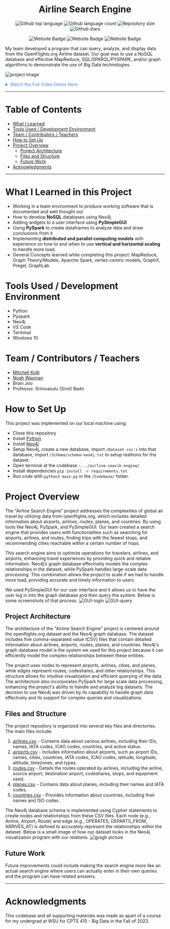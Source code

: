 
<h1 align="center">Airline Search Engine</h1>

<p align="center">
  <img alt="Github top language" src="https://img.shields.io/github/languages/top/mitchellkolb/airline-search-engine?color=E25A1C">

  <img alt="Github language count" src="https://img.shields.io/github/languages/count/mitchellkolb/airline-search-engine?color=E25A1C">

  <img alt="Repository size" src="https://img.shields.io/github/repo-size/mitchellkolb/airline-search-engine?color=E25A1C">

  <img alt="Github stars" src="https://img.shields.io/github/stars/mitchellkolb/airline-search-engine?color=E25A1C" />
</p>

<p align="center">
<img
    src="https://img.shields.io/badge/Python-3776AB?style=for-the-badge&logo=Python&logoColor=white"
    alt="Website Badge" />
<img
    src="https://img.shields.io/badge/Apache Spark-E25A1C?style=for-the-badge&logo=apachespark&logoColor=white"
    alt="Website Badge" />
<img
    src="https://img.shields.io/badge/Neo4j-4581C3?style=for-the-badge&logo=neo4j&logoColor=white"
    alt="Website Badge" />

</p>

My team developed a program that can query, analyze, and display data from the OpenFlights.org Airline dataset. Our goal was to use a NoSQL database and effective MapReduce, SQL/SPARQL/PYSPARK, and/or graph algorithms to demonstrate the use of Big Data technologies. 

![project image](resources/airline-gif.gif)

<details>
<summary style="color:#5087dd">Watch the Full Video Demo Here</summary>

[![Full Video Demo Here](https://img.youtube.com/vi/pwpE3nvtbv4/0.jpg)](https://www.youtube.com/watch?v=pwpE3nvtbv4)

</details>

---


# Table of Contents
- [What I Learned](#what-i-learned-in-this-project)
- [Tools Used / Development Environment](#tools-used--development-environment)
- [Team / Contributors / Teachers](#team--contributors--teachers)
- [How to Set Up](#how-to-set-up)
- [Project Overview](#project-overview)
  - [Project Architecture](#project-architecture)
  - [Files and Structure](#files-and-structure)
  - [Future Work](#future-work)
- [Acknowledgments](#acknowledgments)

---

# What I Learned in this Project
- Working in a team environment to produce working software that is documented and well thought out
- How to develop **NoSQL** databases using Neo4j
- Adding widgets to a user interface using **PySimpleGUI**
- Using **PySpark** to create dataframes to analyze data and draw conclusions from it
- Implementing **distributed and parallel computing models** with experience on how to and when to use **vertical and horizontal scaling** to handle more load.
- General Concepts learned while completing this project: MapReduce, Graph Theory/Models, Aparche Spark, vertex-centric models, GraphX, Pregel, GraphLab 




# Tools Used / Development Environment
- Python
- Pyspark
- Neo4j 
- VS Code
- Terminal
- Windows 10





# Team / Contributors / Teachers
- [Mitchell Kolb](https://github.com/mitchellkolb)
- [Noah Waxman](https://github.com/noah-waxman)
- Brain Joo
- Professor. Srinivasulu (Srini) Badri





# How to Set Up
This project was implemented on our local machine using:
- Clone this repository 
- Install [Python](https://www.python.org/downloads/)
- Install [Neo4j](https://neo4j.com/product/neo4j-graph-database/)
- Setup Neo4j, create a new database, import `/Dataset csv's` into that database, import `/Schema/schema-neo4j.txt` to setup realtions for the dataset.
- Open terminal at the codebase `~.../airline-search-engine/`
- Install dependencies `pip install -r requirements.txt`
- Run code with `python3 main.py` in the `/Codebase/` folder.




# Project Overview
The "Airline Search Engine" project addresses the complexities of global air travel by utilizing data from openflights.org, which includes detailed information about airports, airlines, routes, planes, and countries. By using tools like Neo4j, PySpark, and PySimpleGUI. Our team created a search engine that provides users with functionalities such as searching for airports, airlines, and routes, finding trips with the fewest stops, and recommending cities reachable within a certain number of hops.

This search engine aims to optimize operations for travelers, airlines, and airports, enhancing travel experiences by providing quick and reliable information. Neo4j’s graph database effectively models the complex relationships in the dataset, while PySpark handles large-scale data processing. This combination allows the project to scale if we had to handle more load, providing accurate and timely information to users.

We used PySimpleGUI for our user interface and it allows us to have the user log in into the graph database and then query the system. Below is some screenshots of that process.
![GUI-login](resources/mainUI.png)
![GUI-query](resources/topKcities.png)

## Project Architecture
The architecture of the "Airline Search Engine" project is centered around the openflights.org dataset and the Neo4j graph database. The dataset includes five comma-separated value (CSV) files that contain detailed information about airlines, airports, routes, planes, and countries. Neo4j's graph database model is the system we used for this project because it can efficiently model the complex relationships between these entities.

The project uses nodes to represent airports, airlines, cities, and planes, while edges represent routes, codeshares, and other relationships. This structure allows for intuitive visualization and efficient querying of the data. The architecture also incorporates PySpark for large scale data processing, enhancing the project's ability to handle and analyze big datasets. The decision to use Neo4j was driven by its capability to handle graph data effectively and its support for complex queries and visualizations.

## Files and Structure
The project repository is organized into several key files and directories. The main files include:

1. <u>airlines.csv</u> - Contains data about various airlines, including their IDs, names, IATA codes, ICAO codes, countries, and active status.
2. <u>airports.csv</u> - Includes information about airports, such as airport IDs, names, cities, countries, IATA codes, ICAO codes, latitude, longitude, altitude, timezones, and types.
3. <u>routes.csv</u> - Details the routes operated by airlines, including the airline, source airport, destination airport, codeshares, stops, and equipment used.
4. <u>planes.csv</u> - Contains data about planes, including their names and IATA codes.
5. <u>countries.csv</u> - Provides information about countries, including their names and ISO codes .

The Neo4j database schema is implemented using Cypher statements to create nodes and relationships from these CSV files. Each node (e.g., Airline, Airport, Route) and edge (e.g., OPERATES, DEPARTS_FROM, ARRIVES_AT) is defined to accurately represent the relationships within the dataset. Below is a small image of how our dataset looks in the Neo4j visualization program with our relations. 
![gragh picture](resources/route_airport_graph.PNG)

## Future Work
Future improvements could include making the search engine more like an actual search engine where users can actually enter in their own queries and the program can have related answers.






--- 
# Acknowledgments
This codebase and all supporting materials was made as apart of a course for my undergrad at WSU for CPTS 415 - Big Data in the Fall of 2023. 

